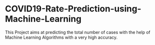 # COVID19-Rate-Prediction-using-Machine-Learning
This Project aims at predicting the total number of cases with the help of Machine Learning Algorithms with a very high accuracy.
